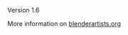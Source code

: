 Version 1.6

More information on <a href='http://blenderartists.org/forum/showthread.php?272086'>blenderartists.org</a>

